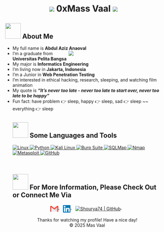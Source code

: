 <h1 align="center">
  <img src="https://media.giphy.com/media/RbDKaczqWovIugyJmW/giphy.gif" width="50"> 
  0xMass Vaal
  <img src="https://media.giphy.com/media/RbDKaczqWovIugyJmW/giphy.gif" width="50">
</h1>

<!-- <div align="center">
  <img src="https://readme-typing-svg.herokuapp.com?font=Hack&size=30&duration=4000&pause=1000&color=00FF00&center=true&vCenter=true&width=600&height=80&lines=𝙀𝙏𝙃𝙄𝘾𝘼𝙇+𝙃𝘼𝘾𝙆𝙀𝙍;𝙋𝙀𝙉𝙏𝙀𝙎𝙏𝙀𝙍;𝘽𝙐𝙂+𝙃𝙐𝙉𝙏𝙀𝙍;𝙎𝙀𝘾𝙐𝙍𝙄𝙏𝙔+𝘼𝙍𝘾𝙃𝙄𝙏𝙀𝘾𝙏" alt="Typing Animation">
</div> -->

<h2 id="-about-me"><img src="https://raw.githubusercontent.com/nixin72/nixin72/master/wave.gif" width="50px" height="50px"> About Me</h2>
<ul>
<li>My full name is <strong> Abdul Aziz Anaoval </strong> <img src="https://i.pinimg.com/originals/df/1a/ff/df1aff8395678d11b99b575f0e3b19d5.gif" width="300" align="right"></li>
<li> I’m a graduate from <strong>Universitas Pelita Bangsa</strong></li>
<li> My major is <strong>Informatics Engineering</strong></li>
<li> I’m living now in <strong>Jakarta, Indonesia</strong></li>
<li> I’m a Junior in <strong>Web Penetration Testing</strong></li>
<li> I’m interested in ethical hacking, research, sleeping, and watching film animation</li>
<li> My quote is <strong><em>“It’s never too late - never too late to start over, never too late to be happy”</em></strong></li>
<li> Fun fact: have problem 👉 sleep, happy 👉 sleep, sad 👉 sleep ~~ everything 👉 sleep</li>

<h2 id="-some-languages-and-tools"><img src="https://media2.giphy.com/media/QssGEmpkyEOhBCb7e1/giphy.gif?cid=ecf05e47a0n3gi1bfqntqmob8g9aid1oyj2wr3ds3mg700bl&amp;rid=giphy.gif" width="50px" height="50px"> Some Languages and Tools</h2>
<p align="left">
  <a href="https://www.linux.org/" target="_blank"> 
    <img src="https://img.shields.io/badge/Linux-FCC624?style=for-the-badge&logo=linux&logoColor=black" alt="Linux"/> 
  </a>
  <a href="https://www.python.org" target="_blank">
    <img src="https://img.shields.io/badge/Python-3776AB?style=for-the-badge&logo=python&logoColor=white" alt="Python"/>
  </a>
  <a href="https://www.kali.org/" target="_blank">
    <img src="https://img.shields.io/badge/Kali_Linux-557C94?style=for-the-badge&logo=kalilinux&logoColor=white" alt="Kali Linux"/>
  </a>
  <a href="https://portswigger.net/burp" target="_blank">
    <img src="https://img.shields.io/badge/Burp%20Suite-FF6F00?style=for-the-badge&logo=burpsuite&logoColor=white" alt="Burp Suite"/>
  </a>
  <a href="https://www.sqlmap.org/" target="_blank">
    <img src="https://img.shields.io/badge/SQLMap-red?style=for-the-badge&logo=sqlite&logoColor=white" alt="SQLMap"/>
  </a>
  <a href="https://nmap.org/" target="_blank">
    <img src="https://img.shields.io/badge/Nmap-0099CC?style=for-the-badge&logo=nmap&logoColor=white" alt="Nmap"/>
  </a>
  <a href="https://www.metasploit.com/" target="_blank">
    <img src="https://img.shields.io/badge/Metasploit-0088CC?style=for-the-badge&logo=metasploit&logoColor=white" alt="Metasploit"/>
  </a>
  <a href="https://github.com" target="_blank">
    <img src="https://img.shields.io/badge/GitHub-181717?style=for-the-badge&logo=github&logoColor=white" alt="GitHub"/>
  </a>
</p>

<br>
<h2 id="-for-more-information-please-check-out-or-connect-me-via"><img src="https://raw.githubusercontent.com/ShahriarShafin/ShahriarShafin/main/Assets/handshake.gif" width="50px" height="50px"> For More Information, Please Check Out or Connect Me Via</h2>
<p align="center">
  <a href="abdulazizkon@gmail.com">
    <img align="middle" alt="Mas Vaal | Gmail" width="26px" src="https://raw.githubusercontent.com/noval1802/noval1802/427389e8ff662e00f8deeafe8eb5b9adc9652597/Assets/Gmail.svg">
  </a> &nbsp;&nbsp;
  <a href="https://www.linkedin.com/in/azizval/" target="_blank">
    <img align="middle" alt="Mas Vaal | Linkedin" width="24px" src="https://raw.githubusercontent.com/noval1802/noval1802/427389e8ff662e00f8deeafe8eb5b9adc9652597/Assets/Linkedin.svg">
  </a> &nbsp;&nbsp;
  <a href="https://github.com/noval1802" target="_blank">
    <img align="middle" alt="Shourya74 | GitHub" width="26px" src="https://upload.wikimedia.org/wikipedia/commons/thumb/a/ae/Github-desktop-logo-symbol.svg/1024px-Github-desktop-logo-symbol.svg.png">
  </a> &nbsp;&nbsp;
</p><p>
</p><div align="center">
  Thanks for watching my profile! Have a nice day! <br>
  © 2025 Mas Vaal
<!-- </div>
<hr>
<p>Credits: <a href="https://github.com/noval1802">Mass Vaal</a></p>
<p>Last Edited on: 06/02/2025</p>
 -->


